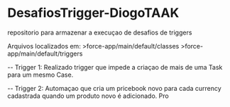 # DesafiosTrigger-DiogoTAAK
repositorio para armazenar a execuçao de desafios de triggers

Arquivos localizados em:
    >force-app/main/default/classes
    >force-app/main/default/triggers

-- Trigger 1: Realizado trigger que impede a criaçao de mais de uma Task para um mesmo Case.
 
  

-- Trigger 2: Automaçao que cria um pricebook novo para cada currency cadastrada quando um produto novo é adicionado.
  Pro
